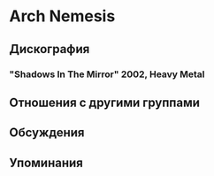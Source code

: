 # Arch Nemesis



## Дискография

### "Shadows In The Mirror" 2002, Heavy Metal




## Отношения с другими группами


## Обсуждения


## Упоминания

